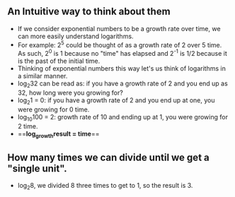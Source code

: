 ## An Intuitive way to think about them
- If we consider exponential numbers to be a growth rate over time, we can more easily understand logarithms.
- For example: 2<sup>5</sup> could be thought of as a growth rate of 2 over 5 time. As such, 2<sup>0</sup> is 1 because no "time" has elapsed and 2<sup>-1</sup> is 1/2 because it is the past of the initial time.
- Thinking of exponential numbers this way let's us think of logarithms in a similar manner.
- log<sub>2</sub>32 can be read as: if you have a growth rate of 2 and you end up as 32, how long were you growing for? 
- log<sub>2</sub>1 = 0: if you have a growth rate of 2 and you end up at one, you were growing for 0 time.
- log<sub>10</sub>100 = 2: growth rate of 10 and ending up at 1, you were growing for 2 time.
- ==**log<sub>growth</sub>result = time**==

## How many times we can divide until we get a "single unit".
- log<sub>2</sub>8, we divided 8 three times to get to 1, so the result is 3.